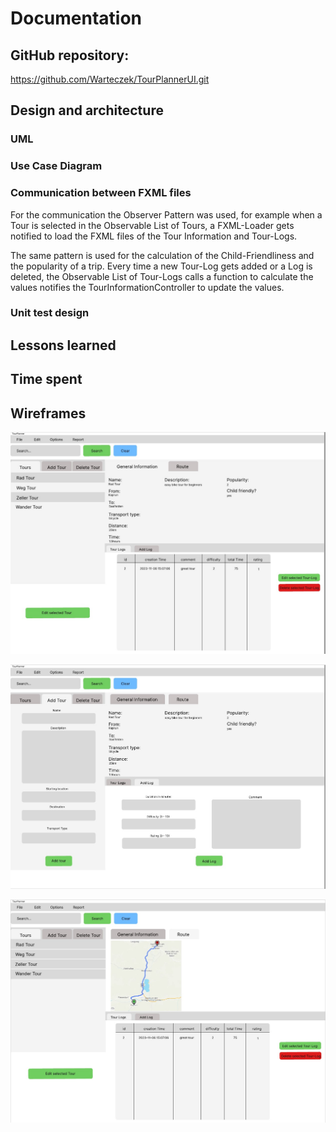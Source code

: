 # Documentation
## GitHub repository:
https://github.com/Warteczek/TourPlannerUI.git
## Design and architecture

### UML

### Use Case Diagram

###	Communication between FXML files
For the communication the Observer Pattern was used, for example when a Tour is selected in the Observable List of Tours, 
a FXML-Loader gets notified to load the FXML files of the Tour Information and Tour-Logs.

The same pattern is used for the calculation of the Child-Friendliness and the popularity of a trip. Every time a new Tour-Log gets added
or a Log is deleted, the Observable List of Tour-Logs calls a function to calculate the values notifies the TourInformationController
to update the values.

### Unit test design

## Lessons learned

## Time spent


## Wireframes

![Wireframe](assets/wireframe_basic_view.jpg)

![Wireframe](assets/wireframe_add_view.jpg)

![Wireframe](assets/wireframe_route_view.jpg)



